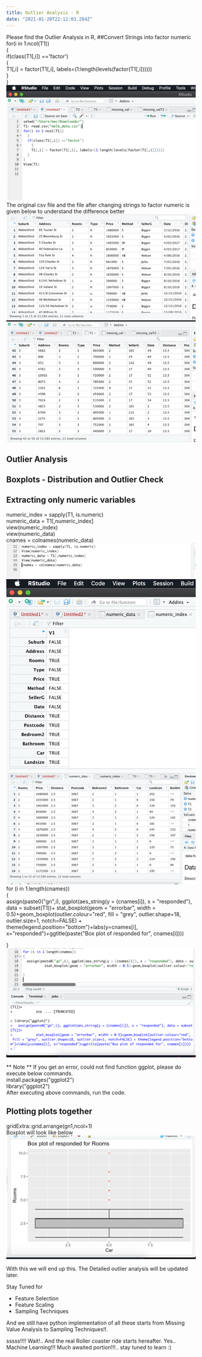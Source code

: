 ```yaml
---
title: Outlier Analysis - R
date: "2021-01-20T22:12:03.284Z"
---
```


Please find the Outlier Analysis in R,
##Convert Strings into factor numeric
for(i in 1:ncol(T1))   
  {   
  if(class(T1[,i]) =='factor')   
    {   
    T1[,i] = factor(T1[,i], labels=(1:length(levels(factor(T1[,i])))))   
  }   
}    
![](./p1.png)
The original csv file and the file after changing strings to factor numeric is given below to understand the difference better
![](./p2.png)  ![](./p3.png)

## Outlier Analysis
## Boxplots - Distribution and Outlier Check   
## Extracting only numeric variables  
numeric_index = sapply(T1, is.numeric)   
numeric_data = T1[,numeric_index]   
view(numeric_index)     
view(numeric_data)     
cnames = colnames(numeric_data)    
![](./p4.png)   ![](./p5.png)
![](./p6.png)    
for (i in 1:length(cnames))  
{   
  assign(paste0("gn",i), ggplot(aes_string(y = (cnames[i]), x = "responded"), data = subset(T1))+
           stat_boxplot(geom = "errorbar", width = 0.5)+geom_boxplot(outlier.colour="red", fill = "grey", outlier.shape=18, outlier.size=1, notch=FALSE) + theme(legend.position="bottom")+labs(y=cnames[i], x="responded")+ggtitle(paste("Box plot of responded for", cnames[i])))  
  
}   
![](./p7.png)

** Note ** 
If you get an error, could not find function ggplot, please do execute below commands.  
install.packages("ggplot2")  
library("ggplot2")  
After executing above commands, run the code.
## Plotting plots together
gridExtra::grid.arrange(gn1,ncol=1)    
Boxplot will look like below  
![](./p8.png)  

With this we will end up this. The Detailed outlier analysis will be updated later. 

Stay Tuned for 
- Feature Selection
- Feature Scaling
- Sampling Techniques
  
And we still have python implementation of all these starts from Missing Value Analysis to Sampling Techniques!!.

sssss!!!! Wait!.. And the real Roller coaster ride starts hereafter. Yes.. Machine Learning!!! Much awaited portion!!!.. stay tuned to learn :) 